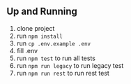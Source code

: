 ## Up and Running

1.  clone project
2.  run `npm install`
3.  run `cp .env.example .env`
4.  fill .env
5.  run `npm test` to run all tests
6.  run `npm run legacy` to run legacy test
7.  run `npm run rest` to run rest test
